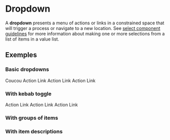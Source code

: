 # Dropdown

A **dropdown** presents a menu of actions or links in a constrained space that will trigger a process or navigate to a new location. See [select component guidelines]( https://www.patternfly.org/components/menus/select/design-guidelines ) for more information about making one or more selections from a list of items in a value list.

## Exemples

### Basic dropdowns

<div class = "sample-bloc" >

  <pf-dropdown>
    <span slot = "label" >Coucou</span>
    <pf-dropdown-menu-item>Action</pf-dropdown-menu-item>
    <pf-dropdown-menu-item link>Link</pf-dropdown-menu-item>
    <pf-divider></pf-divider>
    <pf-dropdown-menu-item disabled>Action</pf-dropdown-menu-item>
    <pf-dropdown-menu-item link disabled>Link</pf-dropdown-menu-item>
    <pf-divider></pf-divider>
    <pf-dropdown-menu-item area-disabled>Action</pf-dropdown-menu-item>
    <pf-dropdown-menu-item link area-disabled>Link</pf-dropdown-menu-item>
  </pf-dropdown>

</div>

### With kebab toggle

<div class = "sample-bloc" >

  <pf-dropdown plain>
    <pf-dropdown-menu-item>Action</pf-dropdown-menu-item>
    <pf-dropdown-menu-item link>Link</pf-dropdown-menu-item>
    <pf-divider></pf-divider>
    <pf-dropdown-menu-item disabled>Action</pf-dropdown-menu-item>
    <pf-dropdown-menu-item link disabled>Link</pf-dropdown-menu-item>
    <pf-divider></pf-divider>
    <pf-dropdown-menu-item area-disabled>Action</pf-dropdown-menu-item>
    <pf-dropdown-menu-item link area-disabled>Link</pf-dropdown-menu-item>
  </pf-dropdown>

</div>

### With groups of items

### With item descriptions